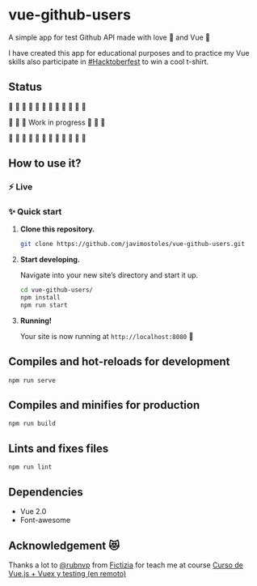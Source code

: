 # vue-github-users

A simple app for test Github API made with love 💚 and Vue 🖖 

I have created this app for educational purposes and to practice my Vue skills also participate in [#Hacktoberfest](https://hacktoberfest.digitalocean.com/) to win a cool t-shirt.

## Status
🔧 🔧 🔧 🔧 🔧 🔧 🔧 🔧 🔧 🔧 🔧 🔧  

🔧 🔧 🔧  Work in progress  🔧 🔧 🔧 

🔧 🔧 🔧 🔧 🔧 🔧 🔧 🔧 🔧 🔧 🔧 🔧  

## How to use it? 

### ⚡️ Live

 ### ✨ Quick start

1.  **Clone this repository.**

    ```sh
    git clone https://github.com/javimostoles/vue-github-users.git
    ```

2.  **Start developing.**

    Navigate into your new site’s directory and start it up.

    ```sh
    cd vue-github-users/
    npm install
    npm run start
    ```

3.  **Running!**

    Your site is now running at `http://localhost:8080` 🚀 


## Compiles and hot-reloads for development

```
npm run serve
```

## Compiles and minifies for production
```
npm run build
```

## Lints and fixes files
```
npm run lint
```

## Dependencies

- Vue 2.0
- Font-awesome

## Acknowledgement 😻

Thanks a lot to [@rubnvp](https://github.com/rubnvp/) from [Fictizia](https://github.com/fictizia/) for teach me
at course [Curso de Vue.js + Vuex y testing (en remoto)](https://fictizia.com/formacion/curso-vue-js)

